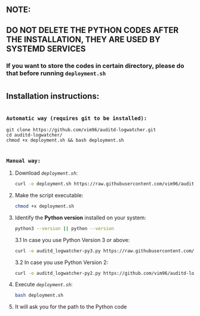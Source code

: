 ## **NOTE:**
## DO NOT DELETE THE PYTHON CODES AFTER THE INSTALLATION, THEY ARE USED BY SYSTEMD SERVICES

### If you want to store the codes in certain directory, please do that before running `deployment.sh`
#
## **Installation instructions**:

#
### **`Automatic way (requires git to be installed):`**

    git clone https://github.com/vim96/auditd-logwatcher.git
    cd auditd-logwatcher/
    chmod +x deployment.sh && bash deployment.sh

#
### **`Manual way:`**

1. Download *`deployment.sh`*:

    ```bash
    curl -o deployment.sh https://raw.githubusercontent.com/vim96/auditd-logwatcher/staging/deployment.sh
    ```

2. Make the script executable:
    ```bash
    chmod +x deployment.sh
    ```
3. Identify the **Python version** installed on your system:

    ```bash
    python3 --version || python --version
    ```

    3.1 In case you use Python Version 3 or above:
    
    ```bash
    curl -o auditd_logwatcher-py3.py https://raw.githubusercontent.com/vim96/auditd-logwatcher/staging/app/auditd_logwatcher-py3.py
    ```
    3.2 In case you use Python Version 2:

    ```bash
    curl -o auditd_logwatcher-py2.py https://github.com/vim96/auditd-logwatcher/blob/staging/app/auditd_logwatcher-py3.py
    ```

4. Execute *`deployment.sh`*:

    ```bash
    bash deployment.sh
    ```

5. It will ask you for the path to the Python code